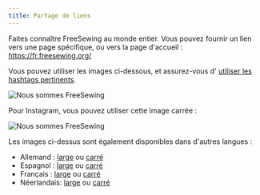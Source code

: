 ```yaml
---
title: Partage de liens
---
```


Faites connaître FreeSewing au monde entier. Vous pouvez fournir un lien vers une page spécifique, ou vers la page d'accueil : https://fr.freesewing.org/

Vous pouvez utiliser les images ci-dessous, et assurez-vous d' [utiliser les hashtags pertinents](/community/hashtags/).

<img src="/share/en.wide.png" alt="Nous sommes FreeSewing" style="max-height: 25vh;" class="shadow" />

Pour Instagram, vous pouvez utiliser cette image carrée :

<img src="/share/en.square.png" alt="Nous sommes FreeSewing" style="max-height: 25vh;" class="shadow" />

Les images ci-dessus sont également disponibles dans d'autres langues :

-   Allemand : [large](/share/de.wide.jpg) ou [carré](/share/de.square.jpg)
-   Espagnol : [large](/share/es.wide.jpg) ou [carré](/share/es.square.jpg)
-   Français : [large](/share/fr.wide.jpg) ou [carré](/share/fr.square.jpg)
-   Néerlandais: [large](/share/nl.wide.jpg) ou [carré](/share/nl.square.jpg)
